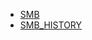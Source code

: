 - [SMB](https://www.computerhope.com/unix/smbclien.htm)
- [SMB_HISTORY](https://www.techtarget.com/searchnetworking/definition/Server-Message-Block-Protocol)